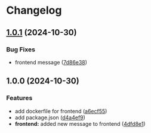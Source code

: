 # Changelog

## [1.0.1](https://github.com/ChrisMcKenzie/test-mono-repo-tooling/compare/frontend-v1.0.0...frontend-v1.0.1) (2024-10-30)


### Bug Fixes

* frontend message ([7d86e38](https://github.com/ChrisMcKenzie/test-mono-repo-tooling/commit/7d86e38f49f7cbaf943154717bf2fc17289b91aa))

## 1.0.0 (2024-10-30)


### Features

* add dockerfile for frontend ([a6ecf55](https://github.com/ChrisMcKenzie/test-mono-repo-tooling/commit/a6ecf55f04818a43fc4b4a1c552167c6addd5cfa))
* add package.json ([d4a4ef9](https://github.com/ChrisMcKenzie/test-mono-repo-tooling/commit/d4a4ef98041dccc632631cc1f68b6901b4a2cd1f))
* **frontend:** added new message to frontend ([4dfd8e1](https://github.com/ChrisMcKenzie/test-mono-repo-tooling/commit/4dfd8e1f565de5a98cd715fabe77898e3bf73d8f))
